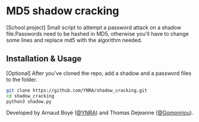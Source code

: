



# MD5 shadow cracking

[School project] Small script to attempt a password attack on a shadow file.Passwords need to be hashed in MD5, otherwise you'll have to change some lines and replace md5 with the algorithm needed.



## Installation & Usage

[Optional] After you've cloned the repo, add a shadow and a password files to the folder.

```bash
git clone https://github.com/YNRA/shadow_cracking.git
cd shadow_cracking
python3 shadow.py
```



Developed  by Arnaud Boyé ([@YNRA](https://github.com/YNRA)) and Thomas Dejeanne ([@Gomonriou](https://github.com/Gomonriou)).

